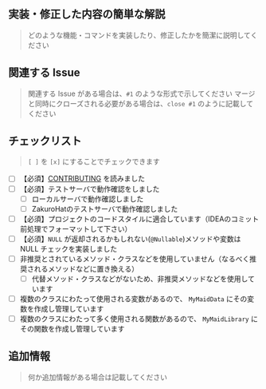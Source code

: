## 実装・修正した内容の簡単な解説

> どのような機能・コマンドを実装したり、修正したかを簡潔に説明してください



## 関連する Issue

> 関連する Issue がある場合は、`#1` のような形式で示してください
> マージと同時にクローズされる必要がある場合は、`close #1` のように記載してください



## チェックリスト

> `[ ]` を `[x]` にすることでチェックできます

- [ ] 【必須】[CONTRIBUTING](https://github.com/jaoafa/MyMaid4/blob/master/CONTRIBUTING.md) を読みました
- [ ] 【必須】テストサーバで動作確認をしました
  - [ ] ローカルサーバで動作確認しました
  - [ ] ZakuroHatのテストサーバで動作確認しました
- [ ] 【必須】プロジェクトのコードスタイルに適合しています（IDEAのコミット前処理でフォーマットして下さい）
- [ ] 【必須】`NULL` が返却されるかもしれない(`@Nullable`)メソッドや変数は NULL チェックを実装しました
- [ ] 非推奨とされているメソッド・クラスなどを使用していません（なるべく推奨されるメソッドなどに置き換える）
  - [ ] 代替メソッド・クラスなどがないため、非推奨メソッドなどを使用しています
- [ ] 複数のクラスにわたって使用される変数があるので、 `MyMaidData` にその変数を作成し管理しています
- [ ] 複数のクラスにわたって多く使用される関数があるので、 `MyMaidLibrary` にその関数を作成し管理しています

## 追加情報

> 何か追加情報がある場合は記載してください


